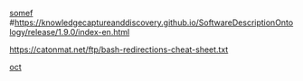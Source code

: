 

[somef](https://knowledgecaptureanddiscovery.github.io/SoftwareDescriptionOntology/release/1.9.0/ontology.ttl)
#https://knowledgecaptureanddiscovery.github.io/SoftwareDescriptionOntology/release/1.9.0/index-en.html


https://catonmat.net/ftp/bash-redirections-cheat-sheet.txt

[oct](oct2023.md)
